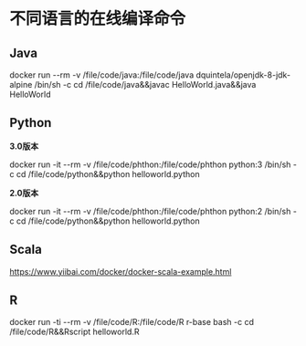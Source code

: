 # 不同语言的在线编译命令

## Java

docker run --rm  -v /file/code/java:/file/code/java dquintela/openjdk-8-jdk-alpine /bin/sh -c cd /file/code/java&&javac HelloWorld.java&&java HelloWorld

## Python

**3.0版本**

docker run -it --rm  -v /file/code/phthon:/file/code/phthon python:3 /bin/sh -c cd /file/code/python&&python helloworld.python

**2.0版本**

docker run -it --rm  -v /file/code/phthon:/file/code/phthon python:2 /bin/sh -c cd /file/code/python&&python helloworld.python

## Scala

https://www.yiibai.com/docker/docker-scala-example.html

## R

docker run -ti --rm   -v /file/code/R:/file/code/R r-base bash  -c cd /file/code/R&&Rscript helloworld.R